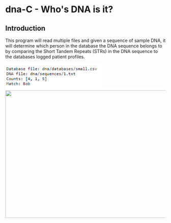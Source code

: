 # dna-C - Who's DNA is it?

## Introduction

This program will read multiple files and given a sequence of sample DNA, it will determine which person in the database the DNA sequence belongs to by comparing the Short Tandem Repeats (STRs) in the DNA sequence to the databases logged patient profiles.

<img src="dnaReadMe/dnaExample1.png" width="300" height="80"/>



<img src="readmeGifs/gitCloneGif.gif" width="600" height="400"/>

